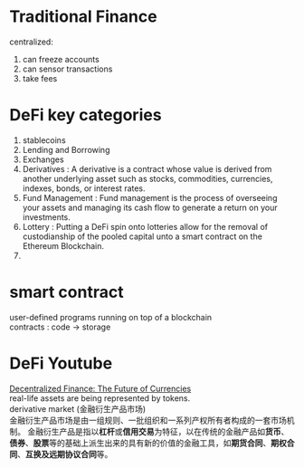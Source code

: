 # Traditional Finance
centralized:
1. can freeze accounts
2. can sensor transactions
3. take fees

# DeFi key categories
1. stablecoins  
2. Lending and Borrowing  
3. Exchanges
4. Derivatives : A derivative is a contract whose value is derived from another underlying asset such as stocks, commodities, currencies, indexes, bonds, or interest rates.
5. Fund Management : Fund management is the process of overseeing your assets and managing its cash flow to generate a return on your investments.  
6. Lottery : Putting a DeFi spin onto lotteries allow for the removal of custodianship of the pooled capital unto a smart contract on the Ethereum Blockchain.  
7. 


# smart contract
user-defined programs running on top of a blockchain    
contracts : code -> storage  

# DeFi Youtube
[Decentralized Finance: The Future of Currencies](https://www.youtube.com/watch?v=9_Ttqyc804M&ab_channel=TheRichDadChannel)  
real-life assets are being represented by tokens.  
derivative market (金融衍生产品市场)  
金融衍生产品市场是由一组规则、一批组织和一系列产权所有者构成的一套市场机制。 金融衍生产品是指以**杠杆**或**信用交易**为特征，以在传统的金融产品如**货币**、**债券**、**股票**等的基础上派生出来的具有新的价值的金融工具，如**期货合同**、**期权合同**、**互换及远期协议合同**等。  
